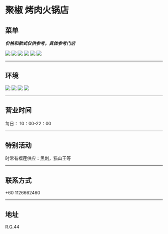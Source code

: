 # 聚椒 烤肉火锅店

## 菜单

**_价格和款式仅供参考，具体参考门店_**

<div class="image-slide">
<img src="https://img.xmummap.com/G_jujiao_menu1.webp">
<img src="https://img.xmummap.com/G_jujiao_menu2.webp">
<img src="https://img.xmummap.com/G_jujiao_menu3.webp">
<img src="https://img.xmummap.com/G_jujiao_menu4.webp">
<img src="https://img.xmummap.com/G_jujiao_menu5.webp">
<img src="https://img.xmummap.com/G_jujiao_menu6.webp">

</div>

---

## 环境

<div class="image-slide">
<img src="https://img.xmummap.com/G_jujiao_surd1.webp">
<img src="https://img.xmummap.com/G_jujiao_surd2.webp">
<img src="https://img.xmummap.com/G_jujiao_surd3.webp">
<img src="https://img.xmummap.com/G_jujiao_surd4.webp">
</div>

---

## 营业时间

每日： 10：00-22：00

---

## 特别活动

时常有榴莲供应：黑刺，猫山王等

---

## 联系方式

+60 1126662460

---

## 地址

R.G.44
